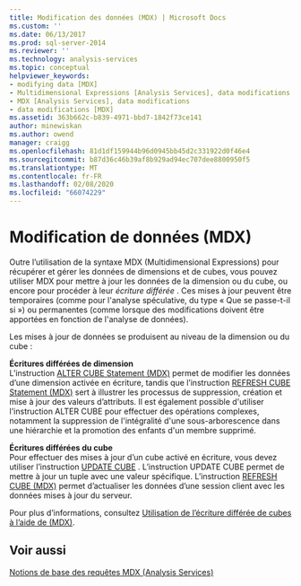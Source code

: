 ```yaml
---
title: Modification des données (MDX) | Microsoft Docs
ms.custom: ''
ms.date: 06/13/2017
ms.prod: sql-server-2014
ms.reviewer: ''
ms.technology: analysis-services
ms.topic: conceptual
helpviewer_keywords:
- modifying data [MDX]
- Multidimensional Expressions [Analysis Services], data modifications
- MDX [Analysis Services], data modifications
- data modifications [MDX]
ms.assetid: 363b662c-b839-4971-bbd7-1842f73ce141
author: minewiskan
ms.author: owend
manager: craigg
ms.openlocfilehash: 81d1df159944b96d0945bb45d2c331922d0f46e4
ms.sourcegitcommit: b87d36c46b39af8b929ad94ec707dee8800950f5
ms.translationtype: MT
ms.contentlocale: fr-FR
ms.lasthandoff: 02/08/2020
ms.locfileid: "66074229"
---
```

# <a name="modifying-data-mdx"></a>Modification de données (MDX)
  Outre l’utilisation de la syntaxe MDX (Multidimensional Expressions) pour récupérer et gérer les données de dimensions et de cubes, vous pouvez utiliser MDX pour mettre à jour les données de la dimension ou du cube, ou encore pour procéder à leur *écriture différée* . Ces mises à jour peuvent être temporaires (comme pour l'analyse spéculative, du type « Que se passe-t-il si ») ou permanentes (comme lorsque des modifications doivent être apportées en fonction de l'analyse de données).  
  
 Les mises à jour de données se produisent au niveau de la dimension ou du cube :  
  
 **Écritures différées de dimension**  
 L’instruction [ALTER CUBE Statement (MDX)](/sql/mdx/mdx-data-definition-alter-cube) permet de modifier les données d’une dimension activée en écriture, tandis que l’instruction [REFRESH CUBE Statement (MDX)](/sql/mdx/mdx-data-definition-refresh-cube) sert à illustrer les processus de suppression, création et mise à jour des valeurs d’attributs. Il est également possible d'utiliser l'instruction ALTER CUBE pour effectuer des opérations complexes, notamment la suppression de l'intégralité d'une sous-arborescence dans une hiérarchie et la promotion des enfants d'un membre supprimé.  
  
 **Écritures différées du cube**  
 Pour effectuer des mises à jour d’un cube activé en écriture, vous devez utiliser l’instruction [UPDATE CUBE](/sql/mdx/mdx-data-manipulation-update-cube) . L’instruction UPDATE CUBE permet de mettre à jour un tuple avec une valeur spécifique. L’instruction [REFRESH CUBE (MDX)](/sql/mdx/mdx-data-definition-refresh-cube) permet d’actualiser les données d’une session client avec les données mises à jour du serveur.  
  
 Pour plus d’informations, consultez [Utilisation de l’écriture différée de cubes à l’aide de &#40;MDX&#41;](mdx-data-modification-using-cube-writebacks.md).  
  
## <a name="see-also"></a>Voir aussi  
 [Notions de base des requêtes MDX &#40;Analysis Services&#41;](mdx-query-fundamentals-analysis-services.md)  
  
  
